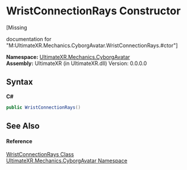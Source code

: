 # WristConnectionRays Constructor 
 

\[Missing <summary> documentation for "M:UltimateXR.Mechanics.CyborgAvatar.WristConnectionRays.#ctor"\]

**Namespace:**&nbsp;<a href="N_UltimateXR_Mechanics_CyborgAvatar">UltimateXR.Mechanics.CyborgAvatar</a><br />**Assembly:**&nbsp;UltimateXR (in UltimateXR.dll) Version: 0.0.0.0

## Syntax

**C#**<br />
``` C#
public WristConnectionRays()
```


## See Also


#### Reference
<a href="T_UltimateXR_Mechanics_CyborgAvatar_WristConnectionRays">WristConnectionRays Class</a><br /><a href="N_UltimateXR_Mechanics_CyborgAvatar">UltimateXR.Mechanics.CyborgAvatar Namespace</a><br />
